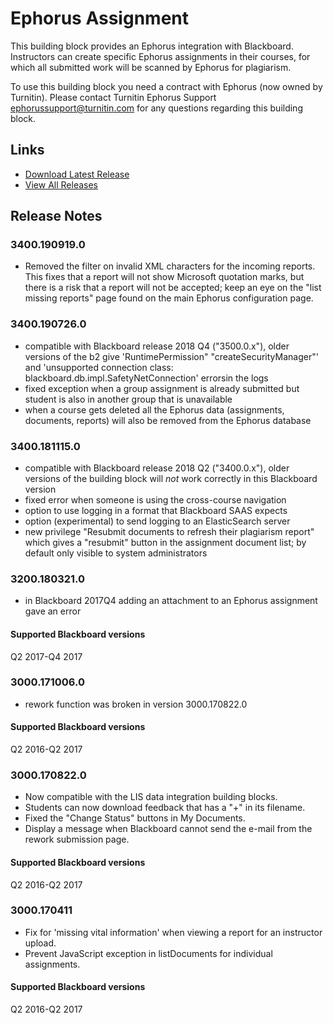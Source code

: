 # Ephorus Assignment
This building block provides an Ephorus integration with Blackboard. Instructors can create specific Ephorus assignments in their courses, for which all submitted work will be scanned by Ephorus for plagiarism.

To use this building block you need a contract with Ephorus (now owned by Turnitin). Please contact 
Turnitin Ephorus Support <ephorussupport@turnitin.com> for any questions regarding this building block.

## Links
- [Download Latest Release](https://github.com/rijksuniversiteit-groningen/b2-EphorusAssignment/releases/latest)
- [View All Releases](https://github.com/rijksuniversiteit-groningen/b2-EphorusAssignment/releases)

## Release Notes

### 3400.190919.0
- Removed the filter on invalid XML characters for the incoming reports. This fixes that a report will not show Microsoft quotation marks, but there is a risk that a report will not be accepted; keep an eye on the "list missing reports" page found on the main Ephorus configuration page.

### 3400.190726.0
- compatible with Blackboard release 2018 Q4 ("3500.0.x"), older versions of the b2 give 'RuntimePermission" "createSecurityManager"' and 'unsupported connection class: blackboard.db.impl.SafetyNetConnection' errorsin the logs
- fixed exception when a group assignment is already submitted but student is also in another group that is unavailable
- when a course gets deleted all the Ephorus data (assignments, documents, reports) will also be removed from the Ephorus database

### 3400.181115.0
- compatible with Blackboard release 2018 Q2 ("3400.0.x"), older versions of the building block will _not_ work correctly in this Blackboard version
- fixed error when someone is using the cross-course navigation 
- option to use logging in a format that Blackboard SAAS expects
- option (experimental) to send logging to an ElasticSearch server
- new privilege "Resubmit documents to refresh their plagiarism report" which gives a "resubmit" button in the assignment document list; by default only visible to system administrators

### 3200.180321.0

- in Blackboard 2017Q4 adding an attachment to an Ephorus assignment gave an error

#### Supported Blackboard versions
Q2 2017-Q4 2017


### 3000.171006.0

- rework function was broken in version 3000.170822.0 

#### Supported Blackboard versions
Q2 2016-Q2 2017

### 3000.170822.0

- Now compatible with the LIS data integration building blocks.
- Students can now download feedback that has a "+" in its filename.
- Fixed the "Change Status" buttons in My Documents.
- Display a message when Blackboard cannot send the e-mail from the rework submission page.

#### Supported Blackboard versions
Q2 2016-Q2 2017

### 3000.170411

- Fix for 'missing vital information' when viewing a report for an instructor upload.
- Prevent JavaScript exception in listDocuments for individual assignments.

#### Supported Blackboard versions
Q2 2016-Q2 2017
